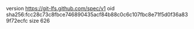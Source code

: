 version https://git-lfs.github.com/spec/v1
oid sha256:fcc28c73c8fbce746890435acf84b88c0c6c107fbc8e71f5d0f36a839f72ecfc
size 626
